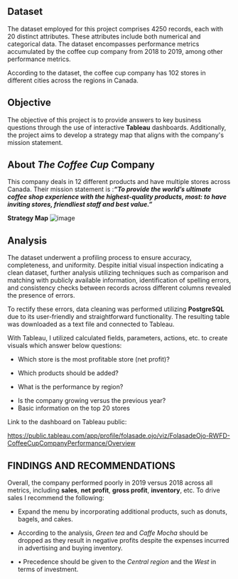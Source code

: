 ## Dataset
The dataset employed for this project comprises 4250 records, each with 20 distinct attributes. These attributes include both numerical and categorical data. The dataset encompasses performance metrics accumulated by the coffee cup company from 2018 to 2019, among other performance metrics.

According to the dataset, the coffee cup company has 102 stores in different cities across the regions in Canada.

## Objective
The objective of this project is to provide  answers to key business questions through the use of interactive **Tableau** dashboards. Additionally, the project aims to develop a strategy map that aligns with the company's mission statement.

## About *The Coffee Cup* Company
This company deals in 12 different products and have multiple stores across Canada. Their mission statement is :***“To provide the world’s ultimate coffee shop experience with the highest-quality products, most: to have inviting stores, friendliest staff and best value.”***

**Strategy Map**
![image](https://user-images.githubusercontent.com/121362860/226056639-0077fdb7-686e-49cb-ab84-7ec6e10baaaa.png)
## Analysis
The dataset underwent a profiling process to ensure accuracy, completeness, and uniformity. Despite initial visual inspection indicating a clean dataset, further analysis utilizing techniques such as comparison and matching with publicly available information, identification of spelling errors, and consistency checks between records across different columns revealed the presence of errors. 

To rectify these errors, data cleaning was performed utilizing **PostgreSQL** due to its user-friendly and straightforward functionality. The resulting table was downloaded as a text file and connected to Tableau.

With Tableau, I utilized calculated fields, parameters, actions, etc. to create visuals which answer below questions:

- Which store is the most profitable store (net profit)?
+ Which products should be added?
- What is the performance by region?
* Is the company growing versus the previous year?
* Basic information on the top 20 stores

Link to the dashboard on Tableau public: 

https://public.tableau.com/app/profile/folasade.ojo/viz/FolasadeOjo-RWFD-CoffeeCupCompanyPerformance/Overview

## FINDINGS AND RECOMMENDATIONS

Overall, the company performed poorly in 2019 versus 2018 across all metrics, including **sales**, **net profit**, **gross profit**, **inventory**, etc. To drive sales I recommend the following:
* Expand the menu by incorporating additional products, such as donuts, bagels, and cakes.
+ According to the analysis, *Green tea* and *Caffe Mocha* should be dropped as they result in negative profits despite the expenses incurred in advertising and buying inventory.
- •	Precedence should be given to the *Central region* and the *West* in terms of investment.
